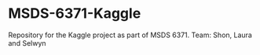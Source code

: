 # MSDS-6371-Kaggle
Repository for the Kaggle project as part of MSDS 6371. Team: Shon, Laura and Selwyn
